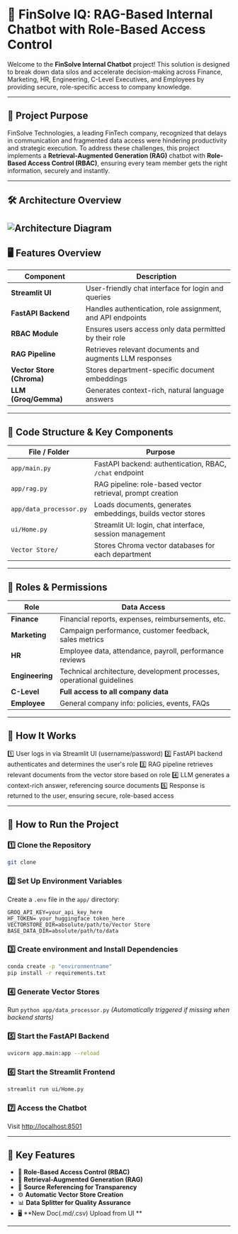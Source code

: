 # 🚀 FinSolve IQ: RAG-Based Internal Chatbot with Role-Based Access Control

Welcome to the **FinSolve Internal Chatbot** project!
This solution is designed to break down data silos and accelerate decision-making across Finance, Marketing, HR, Engineering, C-Level Executives, and Employees by providing secure, role-specific access to company knowledge.

---

## 🏢 Project Purpose

FinSolve Technologies, a leading FinTech company, recognized that delays in communication and fragmented data access were hindering productivity and strategic execution.
To address these challenges, this project implements a **Retrieval-Augmented Generation (RAG)** chatbot with **Role-Based Access Control (RBAC)**, ensuring every team member gets the right information, securely and instantly.

---

## 🛠️ Architecture Overview

![Architecture Diagram]([assets/architecture.png](https://mermaid.ink/img/pako:eNptk2lr4zAQhv_KoM9xmjptEpulkDuBBkrTdmHtUhRrYpvakqujx9b97yvZDWlgBQbPSO8zl_RJEsGQhGRfiLcko1LD3SzmYNc4ulcoH8HzrurfuIP7dQ2TaKsl0rLINSyk4Bo5-7WTVyY_W4kSu9UHUM6goimqM_9pmlFtfY8tcNKgbufbOxjfrMGDF4NK54I3GlMVgrIaptGCKu0OTGjy_M2nVXVW0pwfYdMWNl7CtUjzpIZZdIta5vhKC29s0hJtcgyWyFFSF-SAkTQ9UmYN5QETLSRskcokq2EeTTMpSgrf_tnEaV8bQ9kPYS8KZlvzkzEvd8hYzlNVwyJamTS1_wuaIBx3TgTX1xvXhhqW0VKKF3C2B65jzjypcpEXCDdSJKiU5dSwimZU04NLyENtzHqfqoP3WOaqwWzpK9oAhj_bHOcxb_eU2aWSVhk4ZOtyax1tqHxm4q2dznT7AC4N5UK5MKc9sGM68NYuFqxaY94E3qCmTmOH9LMDY67eUHoW722FkTZpO_2T6aKqBFdo793PG_Q_3TjmpENSmTMSammwQ0qU9sZYk3w6cUx0hiXGJLS_DPfUFDomMf-ysoryP0KUB6UUJs1IuKeFspapbOo4y6nt0vGILRjlVBiuSej7QcMg4Sd5t2Z_2B2MLnrD3vloMPT93rBDPkjo-V1_MAgugiDo9_xg1O9_dcjfJmyvG1yO3MawHwT-ef_yokOQ5faqbdrH2bzRr3_INSzh))
---

## 🖥️ Features Overview

| Component                 | Description                                                |
| ------------------------- | ---------------------------------------------------------- |
| **Streamlit UI**          | User-friendly chat interface for login and queries         |
| **FastAPI Backend**       | Handles authentication, role assignment, and API endpoints |
| **RBAC Module**           | Ensures users access only data permitted by their role     |
| **RAG Pipeline**          | Retrieves relevant documents and augments LLM responses    |
| **Vector Store (Chroma)** | Stores department-specific document embeddings             |
| **LLM (Groq/Gemma)**      | Generates context-rich, natural language answers           |

---

## 🧩 Code Structure & Key Components

| File / Folder           | Purpose                                                     |
| ----------------------- | ----------------------------------------------------------- |
| `app/main.py`           | FastAPI backend: authentication, RBAC, `/chat` endpoint     |
| `app/rag.py`            | RAG pipeline: role-based vector retrieval, prompt creation  |
| `app/data_processor.py` | Loads documents, generates embeddings, builds vector stores |
| `ui/Home.py`            | Streamlit UI: login, chat interface, session management     |
| `Vector Store/`         | Stores Chroma vector databases for each department          |

---

## 🔑 Roles & Permissions

| Role            | Data Access                                                           |
| --------------- | --------------------------------------------------------------------- |
| **Finance**     | Financial reports, expenses, reimbursements, etc.                     |
| **Marketing**   | Campaign performance, customer feedback, sales metrics                |
| **HR**          | Employee data, attendance, payroll, performance reviews               |
| **Engineering** | Technical architecture, development processes, operational guidelines |
| **C-Level**     | **Full access to all company data**                                   |
| **Employee**    | General company info: policies, events, FAQs                          |

---

## 🚦 How It Works

1️⃣ User logs in via Streamlit UI (username/password)
2️⃣ FastAPI backend authenticates and determines the user's role
3️⃣ RAG pipeline retrieves relevant documents from the vector store based on role
4️⃣ LLM generates a context-rich answer, referencing source documents
5️⃣ Response is returned to the user, ensuring secure, role-based access

---

## 🏃 How to Run the Project

### 1️⃣ Clone the Repository

```bash
git clone 

```

### 2️⃣ Set Up Environment Variables

Create a `.env` file in the `app/` directory:

```env
GROQ_API_KEY=your_api_key_here
HF_TOKEN= your_huggingface token_here
VECTORSTORE_DIR=absolute/path/to/Vector Store
BASE_DATA_DIR=absolute/path/to/data
```

### 3️⃣ Create environment and Install Dependencies

```bash
conda create -p "environmentname"
pip install -r requirements.txt
```

### 4️⃣ Generate Vector Stores

Run `python app/data_processor.py`
*(Automatically triggered if missing when backend starts)*

### 5️⃣ Start the FastAPI Backend

```bash
uvicorn app.main:app --reload
```

### 6️⃣ Start the Streamlit Frontend

```bash
streamlit run ui/Home.py
```

### 7️⃣ Access the Chatbot

Visit [http://localhost:8501](http://localhost:8501)


---

## 📝 Key Features

* 🔑 **Role-Based Access Control (RBAC)**
* 🧠 **Retrieval-Augmented Generation (RAG)**
* 📌 **Source Referencing for Transparency**
* ⚙️ **Automatic Vector Store Creation**
* 📊 **Data Splitter for Quality Assurance**
* 🖥️ **New Doc(.md/.csv) Upload from UI **
---


